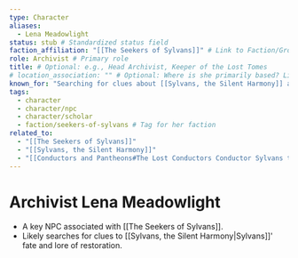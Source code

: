 ```yaml
---
type: Character
aliases:
  - Lena Meadowlight
status: stub # Standardized status field
faction_affiliation: "[[The Seekers of Sylvans]]" # Link to Faction/Group note
role: Archivist # Primary role
title: # Optional: e.g., Head Archivist, Keeper of the Lost Tomes
# location_association: "" # Optional: Where is she primarily based? Link to Location note
known_for: "Searching for clues about [[Sylvans, the Silent Harmony]] and restoration lore"
tags:
  - character
  - character/npc
  - character/scholar
  - faction/seekers-of-sylvans # Tag for her faction
related_to:
  - "[[The Seekers of Sylvans]]"
  - "[[Sylvans, the Silent Harmony]]"
  - "[[Conductors and Pantheons#The Lost Conductors Conductor Sylvans the Silent Harmony]]" # More specific link
---
```

# Archivist Lena Meadowlight

* A key NPC associated with [[The Seekers of Sylvans]].
* Likely searches for clues to [[Sylvans, the Silent Harmony|Sylvans]]' fate and lore of restoration.